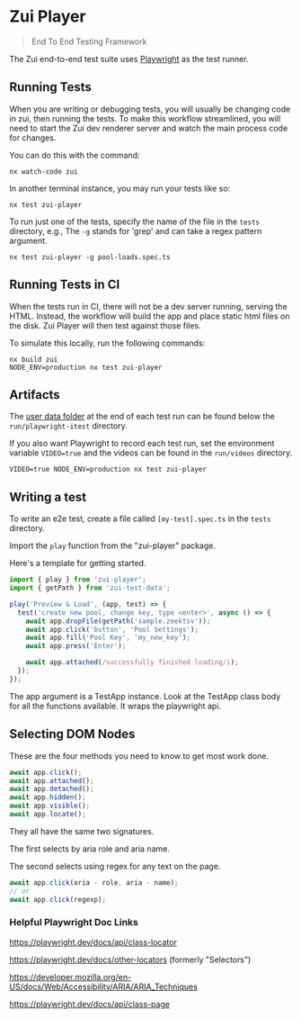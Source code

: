 # Zui Player

> End To End Testing Framework

The Zui end-to-end test suite uses [Playwright](https://playwright.dev/) as the test runner.

## Running Tests

When you are writing or debugging tests, you will usually be changing code in zui, then running the tests. To make this workflow streamlined, you will need to start the Zui dev renderer server and watch the main process code for changes.

You can do this with the command:

```
nx watch-code zui
```

In another terminal instance, you may run your tests like so:

```
nx test zui-player
```

To run just one of the tests, specify the name of the file in the `tests` directory, e.g., The `-g` stands for 'grep' and can take a regex pattern argument.

```
nx test zui-player -g pool-loads.spec.ts
```

## Running Tests in CI

When the tests run in CI, there will not be a dev server running, serving the HTML. Instead, the workflow will build the app and place static html files on the disk. Zui Player will then test against those files.

To simulate this locally, run the following commands:

```
nx build zui
NODE_ENV=production nx test zui-player
```

## Artifacts

The [user data folder](https://zui.brimdata.io/docs/support/Filesystem-Paths#user-data) at the end of each test run can be found below the `run/playwright-itest` directory.

If you also want Playwright to record each test run, set the environment variable `VIDEO=true` and the videos can be found in the `run/videos` directory.

```
VIDEO=true NODE_ENV=production nx test zui-player
```

## Writing a test

To write an e2e test, create a file called `[my-test].spec.ts` in the `tests` directory.

Import the `play` function from the "zui-player" package.

Here's a template for getting started.

```ts
import { play } from 'zui-player';
import { getPath } from 'zui-test-data';

play('Preview & Load', (app, test) => {
  test('create new pool, change key, type <enter>', async () => {
    await app.dropFile(getPath('sample.zeektsv'));
    await app.click('button', 'Pool Settings');
    await app.fill('Pool Key', 'my_new_key');
    await app.press('Enter');

    await app.attached(/successfully finished loading/i);
  });
});
```

The app argument is a TestApp instance. Look at the TestApp class body for all the functions available. It wraps the playwright api.

## Selecting DOM Nodes

These are the four methods you need to know to get most work done.

```ts
await app.click();
await app.attached();
await app.detached();
await app.hidden();
await app.visible();
await app.locate();
```

They all have the same two signatures.

The first selects by aria role and aria name.

The second selects using regex for any text on the page.

```ts
await app.click(aria - role, aria - name);
// or
await app.click(regexp);
```

### Helpful Playwright Doc Links

https://playwright.dev/docs/api/class-locator

https://playwright.dev/docs/other-locators (formerly "Selectors")

https://developer.mozilla.org/en-US/docs/Web/Accessibility/ARIA/ARIA_Techniques

https://playwright.dev/docs/api/class-page
